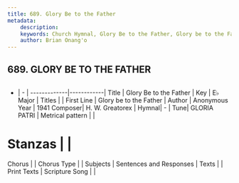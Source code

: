 ```yaml
---
title: 689. Glory Be to the Father
metadata:
    description: 
    keywords: Church Hymnal, Glory Be to the Father, Glory be to the Father, 
    author: Brian Onang'o
---
```



## 689. GLORY BE TO THE FATHER

```txt

```

- |   -  |
-------------|------------|
Title | Glory Be to the Father |
Key | E♭ Major |
Titles |  |
First Line | Glory be to the Father |
Author | Anonymous
Year | 1941
Composer| H. W. Greatorex |
Hymnal|  - |
Tune| GLORIA PATRI |
Metrical pattern | |
# Stanzas |  |
Chorus |  |
Chorus Type |  |
Subjects | Sentences and Responses |
Texts |  |
Print Texts | 
Scripture Song |  |
  
